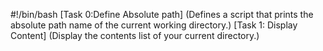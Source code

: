 #!/bin/bash
[Task 0:Define Absolute path] (Defines a script that prints the absolute path name of the current working directory.)
[Task 1: Display Content] (Display the contents list of your current directory.)
